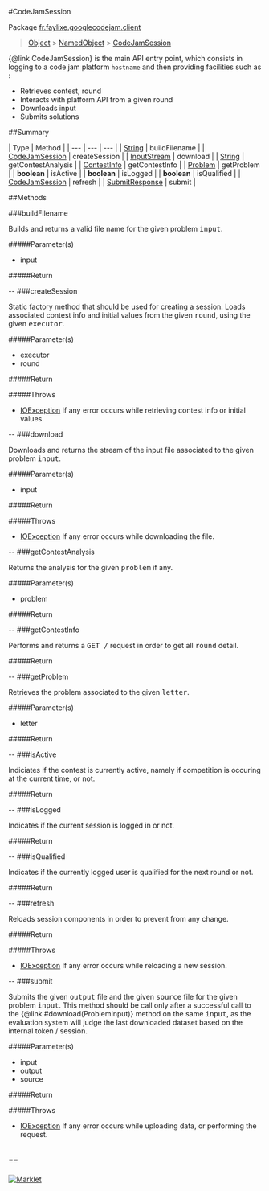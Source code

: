 #CodeJamSession

Package [fr.faylixe.googlecodejam.client](README.md)<br>
> [Object](../../../java/lang/Object.md) > [NamedObject](/common/NamedObject.md) > [CodeJamSession](CodeJamSession.md)

{@link CodeJamSession} is the main API entry point, which consists
 in logging to a code jam platform ``hostname`` and then providing
 facilities such as :
 <br>
 * Retrieves contest, round
 * Interacts with platform API from a given round
 * Downloads input
 * Submits solutions

##Summary


| Type | Method |
| --- | --- | --- |
| [String](../../../java/lang/String.md) | buildFilename |
| [CodeJamSession](CodeJamSession.md) | createSession |
| [InputStream](../../../java/io/InputStream.md) | download |
| [String](../../../java/lang/String.md) | getContestAnalysis |
| [ContestInfo](/webservice/ContestInfo.md) | getContestInfo |
| [Problem](/webservice/Problem.md) | getProblem |
| **boolean** | isActive |
| **boolean** | isLogged |
| **boolean** | isQualified |
| [CodeJamSession](CodeJamSession.md) | refresh |
| [SubmitResponse](/webservice/SubmitResponse.md) | submit |

##Methods

###buildFilename


<p>Builds and returns a valid file name
 for the given problem <tt>input</tt>.</p>
#####Parameter(s)


* input

#####Return



--
###createSession


<p>Static factory method that should be used for creating a session.
 Loads associated contest info and initial values from the given
 <tt>round</tt>, using the given <tt>executor</tt>.</p>
#####Parameter(s)


* executor
* round

#####Return


#####Throws

* [IOException](../../../java/io/IOException.md) If any error occurs while retrieving contest info or initial values.

--
###download


<p>Downloads and returns the stream of the
 input file associated to the given problem
 <tt>input</tt>.</p>
#####Parameter(s)


* input

#####Return


#####Throws

* [IOException](../../../java/io/IOException.md) If any error occurs while downloading the file.

--
###getContestAnalysis


<p>Returns the analysis for the given
 <tt>problem</tt> if any.</p>
#####Parameter(s)


* problem

#####Return



--
###getContestInfo


<p>Performs and returns a <tt>GET /</tt> request
 in order to get all <tt>round</tt> detail.</p>
#####Return



--
###getProblem


<p>Retrieves the problem associated
 to the given <tt>letter</tt>.</p>
#####Parameter(s)


* letter

#####Return



--
###isActive


<p>Indiciates if the contest is currently active,
 namely if competition is occuring at the current
 time, or not.</p>
#####Return



--
###isLogged


<p>Indicates if the current session is logged in or not.</p>
#####Return



--
###isQualified


<p>Indicates if the currently logged user is qualified
 for the next round or not.</p>
#####Return



--
###refresh


<p>Reloads session components in order to prevent from any change.</p>
#####Return


#####Throws

* [IOException](../../../java/io/IOException.md) If any error occurs while reloading a new session.

--
###submit


<p>Submits the given <tt>output</tt> file and the
 given <tt>source</tt> file for the given problem
 <tt>input</tt>. This method should be call only
 after a successful call to the {@link #download(ProblemInput)}
 method on the same <tt>input</tt>, as the evaluation
 system will judge the last downloaded dataset
 based on the internal token / session.</p>
#####Parameter(s)


* input
* output
* source

#####Return


#####Throws

* [IOException](../../../java/io/IOException.md) If any error occurs while uploading data, or performing the request.

--
---
[![Marklet](https://img.shields.io/badge/Generated%20by-Marklet-green.svg)](https://github.com/Faylixe/marklet)